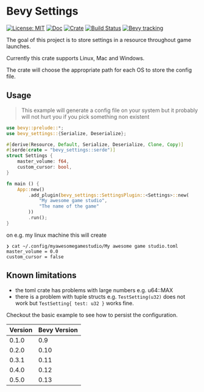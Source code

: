 # Bevy Settings

[![License: MIT](https://img.shields.io/badge/License-MIT-blue.svg)](https://opensource.org/licenses/MIT)
[![Doc](https://docs.rs/bevy-settings/badge.svg)](https://docs.rs/bevy-settings)
[![Crate](https://img.shields.io/crates/v/bevy-settings.svg)](https://crates.io/crates/bevy-settings)
[![Build Status](https://github.com/tecbeast42/bevy-settings/actions/workflows/rust.yml/badge.svg)](https://github.com/tecbeast42/bevy-settings/actions/workflows/rust.yml)
[![Bevy tracking](https://img.shields.io/badge/Bevy%20tracking-v0.13-lightblue)](https://github.com/bevyengine/bevy/blob/main/docs/plugins_guidelines.md#main-branch-tracking)

The goal of this project is to store settings in a resource throughout game launches.

Currently this crate supports Linux, Mac and Windows.

The crate will choose the appropriate path for each OS to store the config file.

## Usage

> This example will generate a config file on your system but it probably will 
> not hurt you if you pick something non existent

```rust
use bevy::prelude::*; 
use bevy_settings::{Serialize, Deserialize};

#[derive(Resource, Default, Serialize, Deserialize, Clone, Copy)]
#[serde(crate = "bevy_settings::serde")]
struct Settings {
    master_volume: f64,
    custom_cursor: bool,
}

fn main () {
    App::new()
        .add_plugin(bevy_settings::SettingsPlugin::<Settings>::new(
            "My awesome game studio",
            "The name of the game"
        ))
        .run();
}
```

on e.g. my linux machine this will create 

```
❯ cat ~/.config/myawesomegamestudio/My awesome game studio.toml 
master_volume = 0.0
custom_cursor = false
```

## Known limitations

- the toml crate has problems with large numbers e.g. u64::MAX 
- there is a problem with tuple structs e.g. `TestSetting(u32)` does not work but `TestSetting{ test: u32 }` works fine.

Checkout the basic example to see how to persist the configuration.

| Version | Bevy Version |
|---------|--------------|
| 0.1.0   | 0.9          |
| 0.2.0   | 0.10         |
| 0.3.1   | 0.11         |
| 0.4.0   | 0.12         |
| 0.5.0   | 0.13         |
